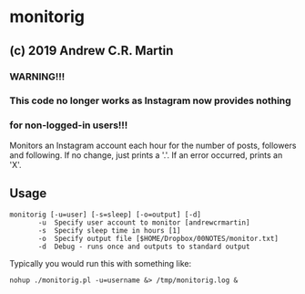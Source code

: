 monitorig
=========

(c) 2019 Andrew C.R. Martin
---------------------------

### WARNING!!!
### This code no longer works as Instagram now provides nothing
### for non-logged-in users!!!


Monitors an Instagram account each hour for the number of posts, 
followers and following. If no change, just prints a '.'. If an
error occurred, prints an 'X'.

Usage
-----


```
monitorig [-u=user] [-s=sleep] [-o=output] [-d]
       -u  Specify user account to monitor [andrewcrmartin]
       -s  Specify sleep time in hours [1]
       -o  Specify output file [$HOME/Dropbox/00NOTES/monitor.txt]
       -d  Debug - runs once and outputs to standard output
```


Typically you would run this with something like:

```
nohup ./monitorig.pl -u=username &> /tmp/monitorig.log &
```

